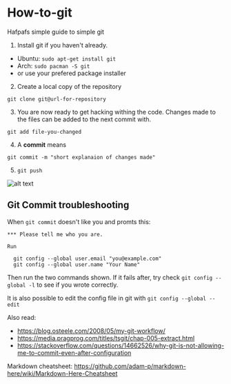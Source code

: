 # How-to-git
Hafpafs simple guide to simple git

1. Install git if you haven't already.
  * Ubuntu: `sudo apt-get install git`
  * Arch: `sudo pacman -S git`
  * or use your prefered package installer

2. Create a local copy of the repository

`git clone git@url-for-repository`

3. You are now ready to get hacking withing the code. Changes made to the files can be added to the next commit with.

`git add file-you-changed`

4. A **commit** means   

`git commit -m "short explanaion of changes made"`

5. `git push`


![alt text](https://i.imgur.com/Aofvzhw.png "Git transport")


## Git Commit troubleshooting

When `git commit` doesn't like you and promts this:

```
*** Please tell me who you are.

Run

  git config --global user.email "you@example.com"
  git config --global user.name "Your Name"
```
Then run the two commands shown.
If it fails after, try check `git config --global -l` to see if you wrote correctly.


It is also possible to edit the config file in git with `git config --global --edit`


Also read: 
* https://blog.osteele.com/2008/05/my-git-workflow/
* https://media.pragprog.com/titles/tsgit/chap-005-extract.html
* https://stackoverflow.com/questions/14662526/why-git-is-not-allowing-me-to-commit-even-after-configuration

Markdown cheatsheet: https://github.com/adam-p/markdown-here/wiki/Markdown-Here-Cheatsheet
